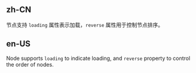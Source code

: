 ## zh-CN

节点支持 `loading` 属性表示加载，`reverse` 属性用于控制节点排序。

## en-US

Node supports `loading` to indicate loading, and `reverse` property to control the order of nodes.
